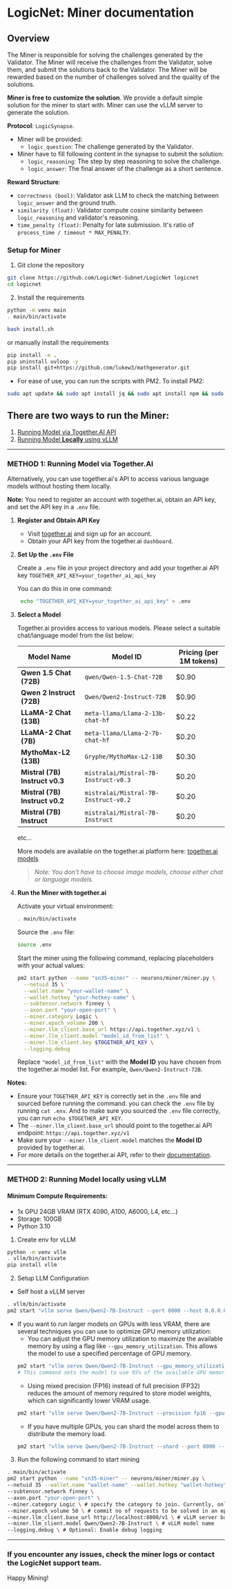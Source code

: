 # LogicNet: Miner documentation

## Overview

The Miner is responsible for solving the challenges generated by the Validator. The Miner will receive the challenges from the Validator, solve them, and submit the solutions back to the Validator. The Miner will be rewarded based on the number of challenges solved and the quality of the solutions.

**Miner is free to customize the solution**. We provide a default simple solution for the miner to start with. Miner can use the vLLM server to generate the solution.

**Protocol**: `LogicSynapse`. 
- Miner will be provided:
    - `logic_question`: The challenge generated by the Validator.
- Miner have to fill following content in the synapse to submit the solution:
    - `logic_reasoning`: The step by step reasoning to solve the challenge.
    - `logic_answer`: The final answer of the challenge as a short sentence.

**Reward Structure**:
- `correctness (bool)`: Validator ask LLM to check the matching between `logic_answer` and the ground truth.
- `similarity (float)`: Validator compute cosine similarity between `logic_reasoning` and validator's reasoning.
- `time_penalty (float)`: Penalty for late submission. It's ratio of `process_time / timeout * MAX_PENALTY`.

### Setup for Miner
1. Git clone the repository
```bash
git clone https://github.com/LogicNet-Subnet/LogicNet logicnet
cd logicnet
```
2. Install the requirements
```bash
python -m venv main
. main/bin/activate

bash install.sh
```

or manually install the requirements
```bash
pip install -e .
pip uninstall uvloop -y
pip install git+https://github.com/lukew3/mathgenerator.git
```

- For ease of use, you can run the scripts with PM2. To install PM2:
```bash
sudo apt update && sudo apt install jq && sudo apt install npm && sudo npm install pm2 -g && pm2 update
```

## There are two ways to run the Miner:
1. [Running Model via Together.AI API](#method-1-running-model-via-togetherai)
2. [Running Model **Locally** using vLLM](#method-2-running-model-locally-using-vllm)
---

### METHOD 1: Running Model via Together.AI

Alternatively, you can use together.ai's API to access various language models without hosting them locally.

**Note:** You need to register an account with together.ai, obtain an API key, and set the API key in a `.env` file.

1. **Register and Obtain API Key**

   - Visit [together.ai](https://together.ai/) and sign up for an account.
   - Obtain your API key from the together.ai `dashboard`.

2. **Set Up the `.env` File**

   Create a `.env` file in your project directory and add your together.ai API key `TOGETHER_API_KEY=your_together_ai_api_key`

   You can do this in one command:
   ```bash
    echo "TOGETHER_API_KEY=your_together_ai_api_key" > .env
    ```

3. **Select a Model**

   Together.ai provides access to various models. Please select a suitable chat/language model from the list below:

   | Model Name                  | Model ID                                     | Pricing (per 1M tokens) |
   |-----------------------------|----------------------------------------------|-------------------------|
   | **Qwen 1.5 Chat (72B)**     | `qwen/Qwen-1.5-Chat-72B`                     | $0.90                   |
   | **Qwen 2 Instruct (72B)**   | `Qwen/Qwen2-Instruct-72B`                    | $0.90                   |
   | **LLaMA-2 Chat (13B)**      | `meta-llama/Llama-2-13b-chat-hf`             | $0.22                   |
   | **LLaMA-2 Chat (7B)**       | `meta-llama/Llama-2-7b-chat-hf`              | $0.20                   |
   | **MythoMax-L2 (13B)**       | `Gryphe/MythoMax-L2-13B`                     | $0.30                   |
   | **Mistral (7B) Instruct v0.3** | `mistralai/Mistral-7B-Instruct-v0.3`         | $0.20                   |
   | **Mistral (7B) Instruct v0.2** | `mistralai/Mistral-7B-Instruct-v0.2`         | $0.20                   |
   | **Mistral (7B) Instruct**   | `mistralai/Mistral-7B-Instruct`              | $0.20                   |
   etc...

   More models are available on the together.ai platform here: [together.ai models](https://api.together.ai/models)
   > *Note: You don't have to choose image models, choose either chat or language models.*

4. **Run the Miner with together.ai**

   Activate your virtual environment:
   ```bash
   . main/bin/activate
   ```

   Source the `.env` file:
   ```bash
   source .env
   ```

   Start the miner using the following command, replacing placeholders with your actual values:
   ```bash
   pm2 start python --name "sn35-miner" -- neurons/miner/miner.py \
     --netuid 35 \
     --wallet.name "your-wallet-name" \
     --wallet.hotkey "your-hotkey-name" \
     --subtensor.network finney \
     --axon.port "your-open-port" \
     --miner.category Logic \
     --miner.epoch_volume 200 \
     --miner.llm_client.base_url https://api.together.xyz/v1 \
     --miner.llm_client.model "model_id_from_list" \
     --miner.llm_client.key $TOGETHER_API_KEY \
     --logging.debug
   ```
   Replace `"model_id_from_list"` with the **Model ID** you have chosen from the together.ai model list. For example, `Qwen/Qwen2-Instruct-72B`.

**Notes:**

- Ensure your `TOGETHER_API_KEY` is correctly set in the `.env` file and sourced before running the command. you can check the `.env` file by running `cat .env`. And to make sure you sourced the `.env` file correctly, you can run `echo $TOGETHER_API_KEY`.
- The `--miner.llm_client.base_url` should point to the together.ai API endpoint: `https://api.together.xyz/v1`
- Make sure your `--miner.llm_client.model` matches the **Model ID** provided by together.ai.
- For more details on the together.ai API, refer to their [documentation](https://docs.together.ai/).

---

### METHOD 2: Running Model locally using vLLM

#### Minimum Compute Requirements:
- 1x GPU 24GB VRAM (RTX 4090, A100, A6000, L4, etc...)
- Storage: 100GB
- Python 3.10
1. Create env for vLLM
```bash
python -m venv vllm
. vllm/bin/activate
pip install vllm
```
2. Setup LLM Configuration
- Self host a vLLM server
```bash
. vllm/bin/activate
pm2 start "vllm serve Qwen/Qwen2-7B-Instruct --port 8000 --host 0.0.0.0" --name "sn35-vllm" # change port and host to your preference
```

- If you want to run larger models on GPUs with less VRAM, there are several techniques you can use to optimize GPU memory utilization:
    - You can adjust the GPU memory utilization to maximize the available memory by using a flag like `--gpu_memory_utilization`. This allows the model to use a specified percentage of GPU memory.
   ```bash
   pm2 start "vllm serve Qwen/Qwen2-7B-Instruct --gpu_memory_utilization 0.95 --port 8000 --host 0.0.0.0" --name "sn35-vllm" 
   # This command sets the model to use 95% of the available GPU memory.
   ```
   - Using mixed precision (FP16) instead of full precision (FP32) reduces the amount of memory required to store model weights, which can significantly lower VRAM usage.
   ```bash
   pm2 start "vllm serve Qwen/Qwen2-7B-Instruct --precision fp16 --gpu_memory_utilization 0.95 --port 8000 --host 0.0.0.0" --name "sn35-vllm"
   ```
   - If you have multiple GPUs, you can shard the model across them to distribute the memory load.
   ```bash
   pm2 start "vllm serve Qwen/Qwen2-7B-Instruct --shard --port 8000 --host 0.0.0.0" --name "sn35-vllm"
   ```

3. Run the following command to start mining
```bash
. main/bin/activate
pm2 start python --name "sn35-miner" -- neurons/miner/miner.py \
--netuid 35 --wallet.name "wallet-name" --wallet.hotkey "wallet-hotkey" \
--subtensor.network finney \
--axon.port "your-open-port" \
--miner.category Logic \ # specify the category to join. Currently, only Logic is supported
--miner.epoch_volume 50 \ # commit no of requests to be solved in an epoch. It will affect the reward calculation
--miner.llm_client.base_url http://localhost:8000/v1 \ # vLLM server base url
--miner.llm_client.model Qwen/Qwen2-7B-Instruct \ # vLLM model name
--logging.debug \ # Optional: Enable debug logging
```

---

### If you encounter any issues, check the miner logs or contact the LogicNet support team.
Happy Mining!
